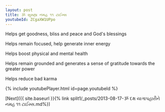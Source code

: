 ```yaml
---
layout: post
title: ૐ સુસહ્ય નમહ ૧૧ ટાઈમ્સ
youtubeId: ZCgaXW1UPpo
---
```

 
 
Helps get goodness, bliss and peace and God's blessings
 
Helps remain focused, help generate inner energy 
 
Helps boost physical and mental health 
 
Helps remain grounded and generates a sense of gratitude towards the greater power 
 
Helps reduce bad karma
 
 
 
 


{% include youtubePlayer.html id=page.youtubeId %}
 
[Next]({{ site.baseurl }}{% link  split1/_posts/2013-08-17-ૐ દક્ષ યાગાપહારીને નમહ ૧૧ ટાઈમ્સ.md%})
 

